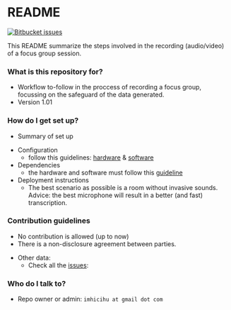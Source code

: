 # README #
[![Bitbucket issues](https://img.shields.io/badge/issues-closed-green.svg)]()

This README summarize the steps involved in the recording (audio/video) of a focus group session. 

### What is this repository for? ###

* Workflow to-follow in the proccess of recording a focus group, focussing on the safeguard of the data generated.
* Version 1.01

### How do I get set up? ###

* Summary of set up
+ Configuration
    * follow this guidelines: [hardware](https://bitbucket.org/imhicihu/focus-group-2016/issues/11/workflow-hardware-involved) & [software](https://bitbucket.org/imhicihu/focus-group-2016/issues/12/workflow-software-involved)
+ Dependencies
    * the hardware and software must follow this [guideline](https://bitbucket.org/imhicihu/focus-group-2016/src/017b01e546b45f338751da5b97a1435e95221ec5/Procedures.md?at=default&fileviewer=file-view-default)
+ Deployment instructions
    * The best scenario as possible is a room without invasive sounds. Advice: the best microphone will result in a better (and fast) transcription. 

### Contribution guidelines ###

* No contribution is allowed (up to now)
* There is a non-disclosure agreement between parties.
+ Other data:
    * Check all the [issues](https://bitbucket.org/imhicihu/focus-group-2016/issues):

### Who do I talk to? ###

* Repo owner or admin: `imhicihu at gmail dot com`